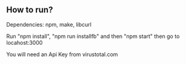 ## How to run?
Dependencies: npm, make, libcurl

Run "npm install", "npm run installfb" and then "npm start"
then go to locahost:3000

You will need an Api Key from virustotal.com

